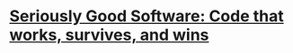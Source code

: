 # [Seriously Good Software: Code that works, survives, and wins](https://www.manning.com/books/seriously-good-software)
